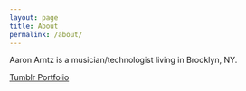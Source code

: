 ```yaml
---
layout: page
title: About
permalink: /about/
---
```

Aaron Arntz is a musician/technologist living in Brooklyn, NY.

[Tumblr Portfolio](https://aaronarntz.tumblr.com)
